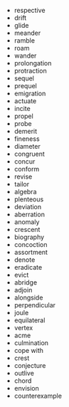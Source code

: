 - respective
- drift
- glide
- meander
- ramble
- roam
- wander
- prolongation
- protraction
- sequel
- prequel
- emigration
- actuate
- incite
- propel
- probe
- demerit
- fineness
- diameter
- congruent
- concur
- conform
- revise
- tailor
- algebra
- plenteous
- deviation
- aberration
- anomaly
- crescent
- biography
- concoction
- assortment
- denote
- eradicate
- evict
- abridge
- adjoin
- alongside
- perpendicular
- joule
- equilateral
- vertex
- acme
- culmination
- cope with
- crest
- conjecture
- outlive
- chord
- envision
- counterexample
